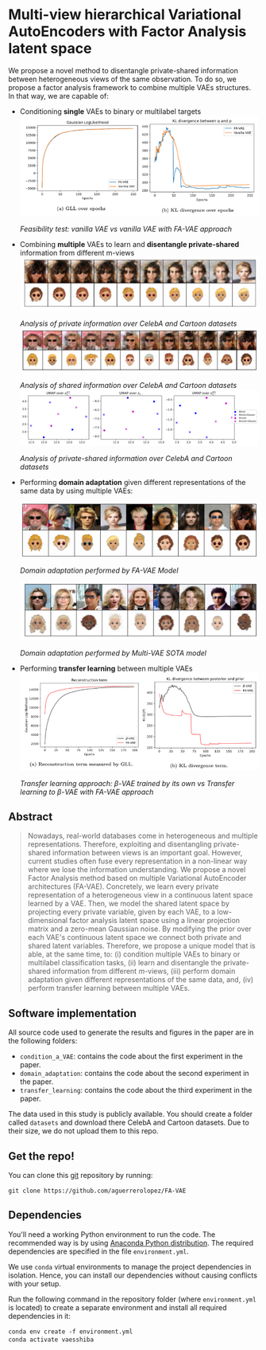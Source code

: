 # Multi-view hierarchical Variational AutoEncoders with Factor Analysis latent space


We propose a novel method to disentangle private-shared information between heterogeneous views of the same observation. To do so, we propose a factor analysis framework to combine
multiple VAEs structures. In that way, we are capable of:
- Conditioning **single** VAEs to binary or multilabel targets
 ![](paperimages/condition_a_vae.png)
 
    *Feasibility test: vanilla VAE vs vanilla VAE with FA-VAE approach* 
- Combining **multiple** VAEs to learn and **disentangle private-shared**
information from different m-views
![](paperimages/private_spaces.png)

    *Analysis of private information over CelebA and Cartoon datasets*
![](paperimages/esc3_z_trans2.png)

    *Analysis of shared information over CelebA and Cartoon datasets*
![](paperimages/esc3_celeb2cart_umap.png)

    *Analysis of private-shared information over CelebA and Cartoon datasets*

- Performing **domain adaptation** given different representations of the
same data by using multiple VAEs:
    
    ![](paperimages/esc3_celeb2cart.png)

    *Domain adaptation performed by FA-VAE Model*

    ![](paperimages/multi_vae_domainadap.png)

    *Domain adaptation performed by Multi-VAE SOTA model*

- Performing **transfer learning** between multiple VAEs
![](paperimages/transfer_learning.png)

    *Transfer learning approach: $\beta$-VAE trained by its own vs Transfer learning to $\beta$-VAE with FA-VAE approach*

## Abstract

> Nowadays, real-world databases come in heterogeneous and multiple representations. 
> Therefore, exploiting and disentangling private-shared information between views is an important goal. 
> However, current studies often fuse every representation in a non-linear way where we lose the information understanding. 
> We propose a novel Factor Analysis method based on multiple Variational AutoEncoder architectures (FA-VAE). 
> Concretely, we learn every private representation of a heterogeneous view in a continuous latent space learned by a VAE. 
> Then, we model the shared latent space by projecting every private variable, given by each VAE, to a low-dimensional factor analysis 
> latent space using a linear projection matrix and a zero-mean Gaussian noise. By modifying the prior over each VAE's continuous latent space 
> we connect both private and shared latent variables. Therefore, we propose a unique model that is able, at the same time, to: 
> (i) condition multiple VAEs to binary or multilabel classification tasks, 
> (ii) learn and disentangle the private-shared information from different $m$-views, 
> (iii) perform domain adaptation given different representations of the same data, and, 
> (iv) perform transfer learning between multiple VAEs.


## Software implementation

All source code used to generate the results and figures in the paper are in
the following folders:
- `condition_a_VAE`: contains the code about the first experiment in the paper.
- `domain_adaptation`: contains the code about the second experiment in the paper.
- `transfer_learning`: contains the code about the third experiment in the paper.
  
The data used in this study is publicly available. You should create a folder called `datasets` 
and download there CelebA and Cartoon datasets. Due to their size, we do not upload them to
this repo.

## Get the repo!

You can clone this 
[git](https://git-scm.com/) repository by running:

    git clone https://github.com/aguerrerolopez/FA-VAE


## Dependencies

You'll need a working Python environment to run the code.
The recommended way is by using
[Anaconda Python distribution](https://www.anaconda.com/download/).
The required dependencies are specified in the file `environment.yml`.

We use `conda` virtual environments to manage the project dependencies in
isolation. Hence, you can install our dependencies without causing conflicts with your
setup.

Run the following command in the repository folder (where `environment.yml`
is located) to create a separate environment and install all required
dependencies in it:

    conda env create -f environment.yml
    conda activate vaesshiba

